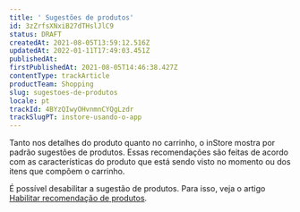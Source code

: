 ```yaml
---
title: ' Sugestões de produtos'
id: 3zZrfsXNxiB27dTHslJlC9
status: DRAFT
createdAt: 2021-08-05T13:59:12.516Z
updatedAt: 2022-01-11T17:49:03.451Z
publishedAt: 
firstPublishedAt: 2021-08-05T14:46:38.427Z
contentType: trackArticle
productTeam: Shopping
slug: sugestoes-de-produtos
locale: pt
trackId: 4BYzQIwyOHvnmnCYQgLzdr
trackSlugPT: instore-usando-o-app
---
```


Tanto nos detalhes do produto quanto no carrinho, o inStore mostra por padrão sugestões de produtos. Essas recomendações são feitas de acordo com as características do produto que está sendo visto no momento ou dos itens que compõem o carrinho.

É possível desabilitar a sugestão de produtos. Para isso, veja o artigo [Habilitar recomendação de produtos](https://help.vtex.com/pt/tracks/instore-customizations--1z9kBm12oBPyVNDo1ivVc2/321NRjb9YjABQPReJJ5wr2).
